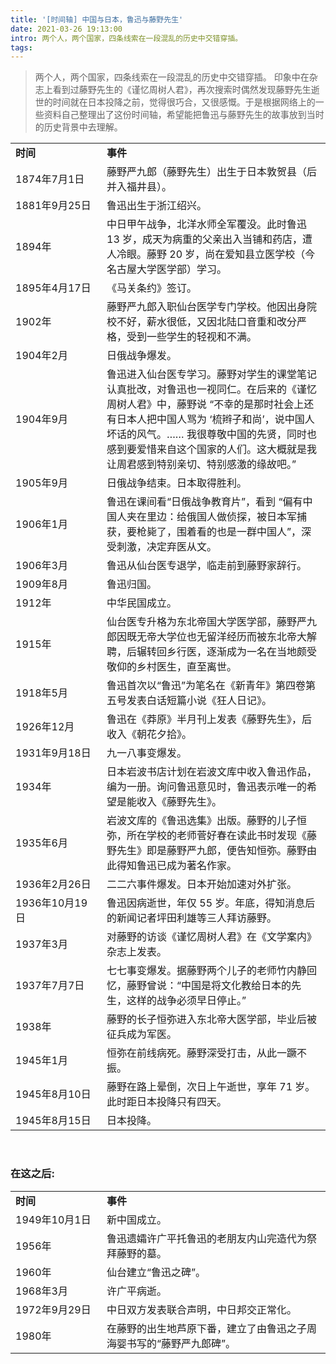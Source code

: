 ```yaml
---
title: '[时间轴] 中国与日本，鲁迅与藤野先生'
date: 2021-03-26 19:13:00
intro: 两个人，两个国家，四条线索在一段混乱的历史中交错穿插。
tags: 
---
```


> 两个人，两个国家，四条线索在一段混乱的历史中交错穿插。
> 印象中在杂志上看到过藤野先生的《谨忆周树人君》，再次搜索时偶然发现藤野先生逝世的时间就在日本投降之前，觉得很巧合，又很感慨。于是根据网络上的一些资料自己整理出了这份时间轴，希望能把鲁迅与藤野先生的故事放到当时的历史背景中去理解。

<table>
    <tr>
        <td style="width:130px;"><b>时间</b></td>
        <td><b>事件</b></td>
    </tr>
    <tr>
        <td>1874年7月1日</td>
        <td>藤野严九郎（藤野先生）出生于日本敦贺县（后并入福井县）。</td>
    </tr>
    <tr>
        <td>1881年9月25日</td>
        <td>鲁迅出生于浙江绍兴。</td>
    </tr>
    <tr>
        <td>1894年</td>
        <td>中日甲午战争，北洋水师全军覆没。此时鲁迅 13 岁，成天为病重的父亲出入当铺和药店，遭人冷眼。藤野 20 岁，尚在爱知县立医学校（今名古屋大学医学部）学习。</td>
    </tr>
    <tr>
        <td>1895年4月17日</td>
        <td>《马关条约》签订。</td>
    </tr>
    <tr>
        <td>1902年</td>
        <td>藤野严九郎入职仙台医学专门学校。他因出身院校不好，薪水很低，又因北陆口音重和改分严格，受到一些学生的轻视和不满。</td>
    </tr>
    <tr>
        <td>1904年2月</td>
        <td>日俄战争爆发。</td>
    </tr>
    <tr>
        <td>1904年9月</td>
        <td>鲁迅进入仙台医专学习。藤野对学生的课堂笔记认真批改，对鲁迅也一视同仁。在后来的《谨忆周树人君》中，藤野说 “不幸的是那时社会上还有日本人把中国人骂为 ‘梳辫子和尚’，说中国人坏话的风气。…… 我很尊敬中国的先贤，同时也感到要爱惜来自这个国家的人们。这大概就是我让周君感到特别亲切、特别感激的缘故吧。”</td>
    </tr> 
    <tr>
        <td>1905年9月</td>
        <td>日俄战争结束。日本取得胜利。</td>
    </tr>
    <tr>
        <td>1906年1月</td>
        <td>鲁迅在课间看“日俄战争教育片”，看到 “偏有中国人夹在里边：给俄国人做侦探，被日本军捕获，要枪毙了，围着看的也是一群中国人”，深受刺激，决定弃医从文。</td>
    </tr>
    <tr>
        <td>1906年3月</td>
        <td>鲁迅从仙台医专退学，临走前到藤野家辞行。</td>
    </tr>
    <tr>
        <td>1909年8月</td>
        <td>鲁迅归国。</td>
    </tr>
    <tr>
        <td>1912年</td>
        <td>中华民国成立。</td>
    </tr>
    <tr>
        <td>1915年</td>
        <td>仙台医专升格为东北帝国大学医学部，藤野严九郎因既无帝大学位也无留洋经历而被东北帝大解聘，后辗转回乡行医，逐渐成为一名在当地颇受敬仰的乡村医生，直至离世。</td>
    </tr>
    <tr>
        <td>1918年5月</td>
        <td>鲁迅首次以“鲁迅”为笔名在《新青年》第四卷第五号发表白话短篇小说《狂人日记》。</td>
    </tr>
    <tr>
        <td>1926年12月</td>
        <td>鲁迅在《莽原》半月刊上发表《藤野先生》，后收入《朝花夕拾》。</td>
    </tr>
    <tr>
        <td>1931年9月18日</td>
        <td>九一八事变爆发。</td>
    </tr>
    <tr>
        <td>1934年</td>
        <td>日本岩波书店计划在岩波文库中收入鲁迅作品，编为一册。询问鲁迅意见时，鲁迅表示唯一的希望是能收入《藤野先生》。</td>
    </tr>
    <tr>
        <td>1935年6月</td>
        <td>岩波文库的《鲁迅选集》出版。藤野的儿子恒弥，所在学校的老师菅好春在读此书时发现《藤野先生》即是藤野严九郎，便告知恒弥。藤野由此得知鲁迅已成为著名作家。</td>
    </tr>
    <tr>
        <td>1936年2月26日</td>
        <td>二二六事件爆发。日本开始加速对外扩张。</td>
    </tr>
    <tr>
        <td>1936年10月19日</td>
        <td>鲁迅因病逝世，年仅 55 岁。年底，得知消息后的新闻记者坪田利雄等三人拜访藤野。</td>
    </tr>
    <tr>
        <td>1937年3月</td>
        <td>对藤野的访谈《谨忆周树人君》在《文学案内》杂志上发表。</td>
    </tr>
    <tr>
        <td>1937年7月7日</td>
        <td>七七事变爆发。据藤野两个儿子的老师竹内静回忆，藤野曾说：“中国是将文化教给日本的先生，这样的战争必须早日停止。”</td>
    </tr>
    <tr>
        <td>1938年</td>
        <td>藤野的长子恒弥进入东北帝大医学部，毕业后被征兵成为军医。</td>
    </tr>
    <tr>
        <td>1945年1月</td>
        <td>恒弥在前线病死。藤野深受打击，从此一蹶不振。</td>
    </tr>
    <tr>
        <td>1945年8月10日</td>
        <td>藤野在路上晕倒，次日上午逝世，享年 71 岁。此时距日本投降只有四天。</td>
    </tr>
    <tr>
        <td>1945年8月15日</td>
        <td>日本投降。</td>
    </tr>
</table>
<br/>

### 在这之后:

<table>
    <tr>
        <td style="width:130px;"><b>时间</b></td>
        <td><b>事件</b></td>
    </tr>
    <tr>
        <td>1949年10月1日</td>
        <td>新中国成立。</td>
    </tr>
    <tr>
        <td>1956年</td>
        <td>鲁迅遗孀许广平托鲁迅的老朋友内山完造代为祭拜藤野的墓。</td>
    </tr>
    <tr>
        <td>1960年</td>
        <td>仙台建立“鲁迅之碑”。</td>
    </tr>
    <tr>
        <td>1968年3月</td>
        <td>许广平病逝。</td>
    </tr>
    <tr>
        <td>1972年9月29日</td>
        <td>中日双方发表联合声明，中日邦交正常化。</td>
    </tr>
    <tr>
        <td>1980年</td>
        <td>在藤野的出生地芦原下番，建立了由鲁迅之子周海婴书写的“藤野严九郎碑”。</td>
    </tr>
</table>